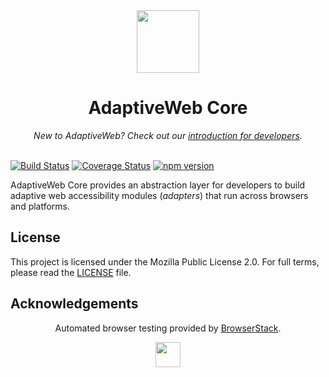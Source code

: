 
<div align="center"><img width="100" src="https://avatars2.githubusercontent.com/u/34218781?s=200&v=4" /></div>
<h1 align="center">AdaptiveWeb Core</h1>
<div align="center"><i>New to AdaptiveWeb? Check out our <a href="#">introduction for developers</a>.</i></div>
<br>

[![Build Status](https://travis-ci.org/TheAdaptiveWeb/AdaptiveWeb-Core.svg?branch=master)](https://travis-ci.org/TheAdaptiveWeb/AdaptiveWeb-Core) [![Coverage Status](https://coveralls.io/repos/github/TheAdaptiveWeb/AdaptiveWeb-Core/badge.svg?branch=master)](https://coveralls.io/github/TheAdaptiveWeb/AdaptiveWeb-Core?branch=master) [![npm version](https://badge.fury.io/js/adaptiveweb.svg)](https://badge.fury.io/js/adaptiveweb)

AdaptiveWeb Core provides an abstraction layer for developers to build adaptive web accessibility modules (_adapters_) that run across browsers and platforms.

## License
This project is licensed under the Mozilla Public License 2.0. For full terms, please read the [LICENSE](/TheAdaptiveWeb/AdaptiveWeb-Core/blob/master/LICENSE) file.

## Acknowledgements
<p align="center">Automated browser testing provided by <a href="https://browserstack.com">BrowserStack</a>.</p>

<div align="center"><a href="https://browserstack.com"><image height="40" src="https://github.com/TheAdaptiveWeb/AdaptiveWeb-Core/raw/master/.github_images/Browserstack-logo%402x.png" /></a></div>